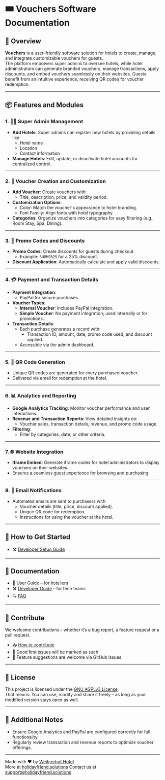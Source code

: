# 🎟️ Vouchers Software Documentation

## 📖 Overview
**Vouchers** is a user-friendly software solution for hotels to create, manage, and integrate customizable vouchers for guests.  
The platform empowers super admins to oversee hotels, while hotel administrators can generate branded vouchers, manage transactions, apply discounts, and embed vouchers seamlessly on their websites. Guests benefit from an intuitive experience, receiving QR codes for voucher redemption.

---

## 📦 Features and Modules

### 1. 👨‍💼 Super Admin Management
- **Add Hotels**: Super admins can register new hotels by providing details like:
  - Hotel name
  - Location
  - Contact information
- **Manage Hotels**: Edit, update, or deactivate hotel accounts for centralized control.

---

### 2. 🎨 Voucher Creation and Customization
- **Add Voucher**: Create vouchers with:
  - Title, description, price, and validity period.
- **Customization Options**:
  - Color: Match the voucher's appearance to hotel branding.
  - Font Family: Align fonts with hotel typography.
- **Categories**: Organize vouchers into categories for easy filtering (e.g., Room Stay, Spa, Dining).

---

### 3. 💸 Promo Codes and Discounts
- **Promo Codes**: Create discounts for guests during checkout.
  - Example: `SUMMER25` for a 25% discount.
- **Discount Application**: Automatically calculate and apply valid discounts.

---

### 4. 💳 Payment and Transaction Details
- **Payment Integration**:
  - PayPal for secure purchases.
- **Voucher Types**:
  - **Internal Voucher**: Includes PayPal integration.
  - **Simple Voucher**: No payment integration; used internally or for promotions.
- **Transaction Details**:
  - Each purchase generates a record with:
    - Transaction ID, amount, date, promo code used, and discount applied.
  - Accessible via the admin dashboard.

---

### 5. 📱 QR Code Generation
- Unique QR codes are generated for every purchased voucher.
- Delivered via email for redemption at the hotel.

---

### 6. 📊 Analytics and Reporting
- **Google Analytics Tracking**: Monitor voucher performance and user interactions.
- **Revenue and Transaction Reports**: View detailed insights on:
  - Voucher sales, transaction details, revenue, and promo code usage.
- **Filtering**:
  - Filter by categories, date, or other criteria.

---

### 7. 🌐 Website Integration
- **Iframe Embed**: Generate iframe codes for hotel administrators to display vouchers on their websites.
- Ensures a seamless guest experience for browsing and purchasing.

---

### 8. 📧 Email Notifications
- Automated emails are sent to purchasers with:
  - Voucher details (title, price, discount applied).
  - Unique QR code for redemption.
  - Instructions for using the voucher at the hotel.

---

## 🚀 How to Get Started

- 🛠️ [Developer Setup Guide](docs/dev-setup.md)

---

## 📘 Documentation

- 📖 [User Guide](docs/user-setup.md) – for hoteliers
- 🛠️ [Developer Guide](docs/dev-setup.md) – for tech teams
- 🔍 [FAQ](docs/faq.md)

---

## 🤝 Contribute

We welcome contributions – whether it’s a bug report, a feature request or a pull request.

- 📥 [How to contribute](CONTRIBUTING.md)
- 🧩 Good first issues will be marked as such
- 🔄 Feature suggestions are welcome via GitHub Issues

---

## 📃 License

This project is licensed under the [GNU AGPLv3 License](license).  
That means: You can use, modify and share it freely – as long as your modified version stays open as well.

---

## 🔗 Additional Notes
- Ensure Google Analytics and PayPal are configured correctly for full functionality.
- Regularly review transaction and revenue reports to optimize voucher offerings.

---

Made with ❤️ by [Weihrerhof Hotel](https://www.weihrerhof.com)  
More at [holidayfriend.solutions](https://holidayfriend.solutions)
Contact us at support@holidayfriend.solutions

